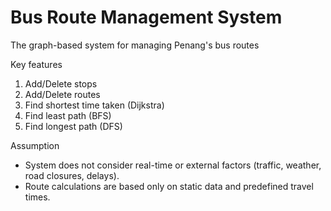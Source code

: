 # Bus Route Management System
The graph-based system for managing Penang's bus routes

Key features
1. Add/Delete stops
2. Add/Delete routes
3. Find shortest time taken (Dijkstra)
4. Find least path (BFS)
5. Find longest path (DFS)

Assumption
- System does not consider real-time or external factors (traffic, weather, road closures, delays).
- Route calculations are based only on static data and predefined travel times.
